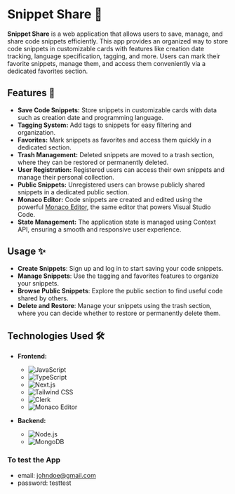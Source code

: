 # Snippet Share 📝

**Snippet Share** is a web application that allows users to save, manage, and share code snippets efficiently. This app provides an organized way to store code snippets in customizable cards with features like creation date tracking, language specification, tagging, and more. Users can mark their favorite snippets, manage them, and access them conveniently via a dedicated favorites section.

## Features 🚀

- **Save Code Snippets:** Store snippets in customizable cards with data such as creation date and programming language.
- **Tagging System:** Add tags to snippets for easy filtering and organization.
- **Favorites:** Mark snippets as favorites and access them quickly in a dedicated section.
- **Trash Management:** Deleted snippets are moved to a trash section, where they can be restored or permanently deleted.
- **User Registration:** Registered users can access their own snippets and manage their personal collection.
- **Public Snippets:** Unregistered users can browse publicly shared snippets in a dedicated public section.
- **Monaco Editor:** Code snippets are created and edited using the powerful [Monaco Editor](https://microsoft.github.io/monaco-editor/), the same editor that powers Visual Studio Code.
- **State Management:** The application state is managed using Context API, ensuring a smooth and responsive user experience.

## Usage ✨
- **Create Snippets**: Sign up and log in to start saving your code snippets.
- **Manage Snippets**: Use the tagging and favorites features to organize your snippets.
- **Browse Public Snippets**: Explore the public section to find useful code shared by others.
- **Delete and Restore**: Manage your snippets using the trash section, where you can decide whether to restore or permanently delete them.

## Technologies Used 🛠️

- **Frontend:**
  - ![JavaScript](https://img.shields.io/badge/JavaScript-F7DF1E?style=flat-square&logo=javascript&logoColor=black)
  - ![TypeScript](https://img.shields.io/badge/TypeScript-007ACC?style=flat-square&logo=typescript&logoColor=white)
  - ![Next.js](https://img.shields.io/badge/Next.js-000000?style=flat-square&logo=next.js&logoColor=white)
  - ![Tailwind CSS](https://img.shields.io/badge/Tailwind_CSS-38B2AC?style=flat-square&logo=tailwind-css&logoColor=white)
  - ![Clerk](https://img.shields.io/badge/Clerk-00A4BC?style=flat-square&logo=clerk&logoColor=white)
  - ![Monaco Editor](https://img.shields.io/badge/Monaco_Editor-1E415D?style=flat-square&logo=visual-studio-code&logoColor=white)
  
- **Backend:**
  - ![Node.js](https://img.shields.io/badge/Node.js-339933?style=flat-square&logo=node.js&logoColor=white)
  - ![MongoDB](https://img.shields.io/badge/MongoDB-47A248?style=flat-square&logo=mongodb&logoColor=white)
 
### To test the App

- email: johndoe@gmail.com
- password: testtest
